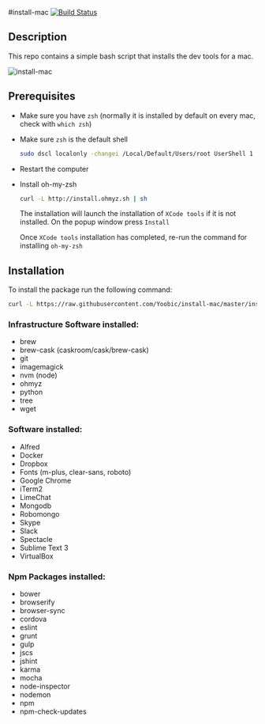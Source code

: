 #install-mac
[![Build Status](https://travis-ci.org/Yoobic/install-mac.svg?branch=master)](https://travis-ci.org/Yoobic/install-mac)

## Description
This repo contains a simple bash script that installs the dev tools for a mac.

![install-mac](https://cloud.githubusercontent.com/assets/4806944/5983453/368a062e-a8d6-11e4-873a-29f303efcbf6.png)

## Prerequisites
* Make sure you have `zsh` (normally it is installed by default on every mac, check with `which zsh`)
* Make sure `zsh` is the default shell
  
    ```bash
    sudo dscl localonly -changei /Local/Default/Users/root UserShell 1 $(which zsh)
    ```
* Restart the computer
* Install oh-my-zsh

    ```bash
    curl -L http://install.ohmyz.sh | sh
    ```

    The installation will launch the installation of `XCode tools` if it is not installed. On the popup window press `Install` 

    Once `XCode tools` installation has completed, re-run the command for installing `oh-my-zsh`

## Installation
To install the package run the following command:
```bash
curl -L https://raw.githubusercontent.com/Yoobic/install-mac/master/install.sh | sh
```

### Infrastructure Software installed:
* brew
* brew-cask (caskroom/cask/brew-cask)
* git
* imagemagick
* nvm (node)
* ohmyz
* python
* tree
* wget

### Software installed:
* Alfred
* Docker
* Dropbox
* Fonts (m-plus, clear-sans, roboto)
* Google Chrome
* iTerm2
* LimeChat
* Mongodb
* Robomongo
* Skype
* Slack
* Spectacle
* Sublime Text 3
* VirtualBox

### Npm Packages installed:
* bower
* browserify
* browser-sync
* cordova
* eslint
* grunt
* gulp
* jscs
* jshint
* karma
* mocha
* node-inspector
* nodemon
* npm
* npm-check-updates


